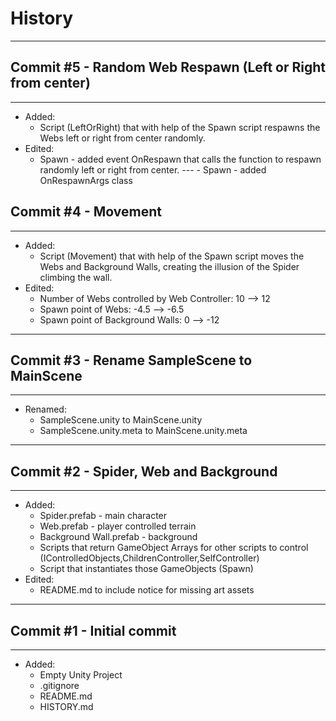 # History
---

## Commit #5 - Random Web Respawn (Left or Right from center)
---
* Added: 
    - Script (LeftOrRight) that with help of the Spawn script respawns the Webs left or right from center randomly.
* Edited:
    - Spawn - added event OnRespawn that calls the function to respawn randomly left or right from center. 
--- - Spawn - added OnRespawnArgs class

## Commit #4 - Movement
---
* Added: 
    - Script (Movement) that with help of the Spawn script moves the Webs and Background Walls, creating the illusion of the Spider climbing the wall.
* Edited:
    - Number of Webs controlled by Web Controller: 10 --> 12
    - Spawn point of Webs: -4.5 --> -6.5
    - Spawn point of Background Walls: 0 --> -12
--- 

## Commit #3 - Rename SampleScene to MainScene
---
* Renamed:
    - SampleScene.unity to MainScene.unity
    - SampleScene.unity.meta to MainScene.unity.meta
---

## Commit #2 - Spider, Web and Background
---
* Added: 
    - Spider.prefab - main character
    - Web.prefab - player controlled terrain
    - Background Wall.prefab - background
    - Scripts that return GameObject Arrays for other scripts to control (IControlledObjects,ChildrenController,SelfController)
    - Script that instantiates those GameObjects (Spawn)
* Edited:
    - README.md to include notice for missing art assets
---

## Commit #1 - Initial commit
---
* Added:
    - Empty Unity Project
    - .gitignore
    - README.md
    - HISTORY.md
